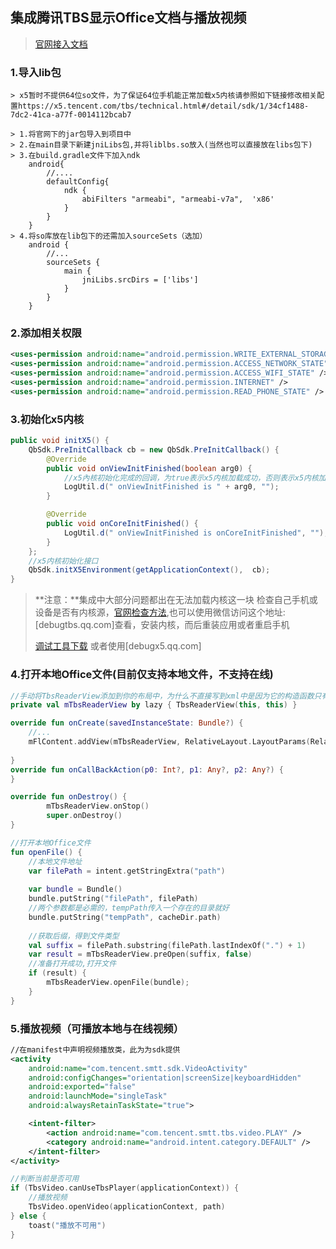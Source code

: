 ## 集成腾讯TBS显示Office文档与播放视频

> [官网接入文档](https://x5.tencent.com/tbs/guide/sdkInit.html)



### 1.导入lib包

	> x5暂时不提供64位so文件，为了保证64位手机能正常加载x5内核请参照如下链接修改相关配置https://x5.tencent.com/tbs/technical.html#/detail/sdk/1/34cf1488-7dc2-41ca-a77f-0014112bcab7

```
> 1.将官网下的jar包导入到项目中
> 2.在main目录下新建jniLibs包,并将liblbs.so放入(当然也可以直接放在libs包下)
> 3.在build.gradle文件下加入ndk
	android{
		//....
		defaultConfig{
			ndk {
            	abiFilters "armeabi", "armeabi-v7a",  'x86'
        	}
		}
	}
> 4.将so库放在lib包下的还需加入sourceSets（选加）
	android {
		//...
		sourceSets {
    		main {
        		jniLibs.srcDirs = ['libs']
    		}
		}
	}
```



### 2.添加相关权限

```xml
<uses-permission android:name="android.permission.WRITE_EXTERNAL_STORAGE" />
<uses-permission android:name="android.permission.ACCESS_NETWORK_STATE" />
<uses-permission android:name="android.permission.ACCESS_WIFI_STATE" />
<uses-permission android:name="android.permission.INTERNET" />
<uses-permission android:name="android.permission.READ_PHONE_STATE" />
```



### 3.初始化x5内核

```java
public void initX5() {
    QbSdk.PreInitCallback cb = new QbSdk.PreInitCallback() {
        @Override
        public void onViewInitFinished(boolean arg0) {
            //x5內核初始化完成的回调，为true表示x5内核加载成功，否则表示x5内核加载失败，会自动切换到系统内核。
            LogUtil.d(" onViewInitFinished is " + arg0, "");
        }

        @Override
        public void onCoreInitFinished() {
            LogUtil.d(" onViewInitFinished is onCoreInitFinished", "");
        }
    };
    //x5内核初始化接口
    QbSdk.initX5Environment(getApplicationContext(),  cb);
}
```

> **注意：**集成中大部分问题都出在无法加载内核这一块
> 检查自己手机或设备是否有内核源，[官网检查方法](https://x5.tencent.com/tbs/technical.html#/detail/sdk/1/71884f91-badf-4314-a5b7-6cfa6aed81cc),也可以使用微信访问这个地址: [debugtbs.qq.com]查看，安装内核，而后重装应用或者重启手机
>
> [调试工具下载](https://x5.tencent.com/tbs/guide/debug/download.html)
> 或者使用[debugx5.qq.com]



### 4.打开本地Office文件(目前仅支持本地文件，不支持在线)

```kotlin
//手动将TbsReaderView添加到你的布局中，为什么不直接写到xml中是因为它的构造函数只有一个，直接写到xml会报错
private val mTbsReaderView by lazy { TbsReaderView(this, this) }

override fun onCreate(savedInstanceState: Bundle?) {
	//...
	mFlContent.addView(mTbsReaderView, RelativeLayout.LayoutParams(RelativeLayout.LayoutParams.MATCH_PARENT, RelativeLayout.LayoutParams.MATCH_PARENT))
    
}
override fun onCallBackAction(p0: Int?, p1: Any?, p2: Any?) {
}

override fun onDestroy() {
        mTbsReaderView.onStop()
        super.onDestroy()
}

//打开本地Office文件
fun openFile() {
    //本地文件地址    
    var filePath = intent.getStringExtra("path")
    
    var bundle = Bundle()
    bundle.putString("filePath", filePath)
    //两个参数都是必需的，tempPath传入一个存在的目录就好
    bundle.putString("tempPath", cacheDir.path)
	
    //获取后缀，得到文件类型
    val suffix = filePath.substring(filePath.lastIndexOf(".") + 1)
    var result = mTbsReaderView.preOpen(suffix, false)
    //准备打开成功,打开文件
    if (result) {
        mTbsReaderView.openFile(bundle);
    }
}
```



### 5.播放视频（可播放本地与在线视频）

```xml
//在manifest中声明视频播放类，此为为sdk提供
<activity
    android:name="com.tencent.smtt.sdk.VideoActivity"
    android:configChanges="orientation|screenSize|keyboardHidden"
    android:exported="false"
    android:launchMode="singleTask"
    android:alwaysRetainTaskState="true">

    <intent-filter>
        <action android:name="com.tencent.smtt.tbs.video.PLAY" />
        <category android:name="android.intent.category.DEFAULT" />
    </intent-filter>
</activity>
```

```kotlin
//判断当前是否可用
if (TbsVideo.canUseTbsPlayer(applicationContext)) {
    //播放视频
    TbsVideo.openVideo(applicationContext, path)
} else {
    toast("播放不可用")
}
```